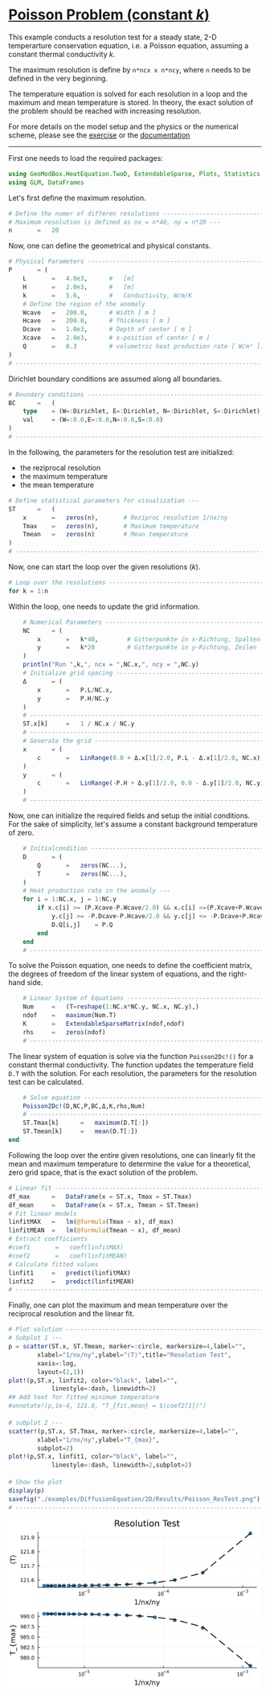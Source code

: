 # [Poisson Problem (constant $k$)](https://github.com/GeoSci-FFM/GeoModBox.jl/blob/main/examples/DiffusionEquation/2D/Poisson_ResTest.jl)

This example conducts a resolution test for a steady state, 2-D temperarture conservation equation, i.e. a Poisson equation, assuming a constant thermal conductivity $k$. 

The maximum resolution is define by ```n*ncx x n*ncy```, where ```n``` needs to be defined in the very beginning. 

The temperature equation is solved for each resolution in a loop and the maximum and mean temperature is stored. In theory, the exact solution of the problem should be reached with increasing resolution. 

For more details on the model setup and the physics or the numerical scheme, please see the [exercise](https://github.com/GeoSci-FFM/GeoModBox.jl/blob/main/exercise/04_2D_Diffusion_Stationary.ipynb) or the [documentation](../DiffTwoD.md)

---

First one needs to load the required packages: 

```Julia 
using GeoModBox.HeatEquation.TwoD, ExtendableSparse, Plots, Statistics
using GLM, DataFrames
```

Let's first define the maximum resolution. 

```Julia
# Define the numer of differen resolutions ------------------------------ #
# Maximum resolution is defined as nx = n*40, ny = n*20 ---
n       =   20
```

Now, one can define the geometrical and physical constants. 

```Julia
# Physical Parameters --------------------------------------------------- #
P       = ( 
    L       =   4.0e3,      #   [m]
    H       =   2.0e3,      #   [m]
    k       =   5.6,        #   Conductivity, W/m/K
    # Define the region of the anomaly
    Wcave   =   200.0,      # Width [ m ]
    Hcave   =   200.0,      # Thickness [ m ]
    Dcave   =   1.0e3,      # Depth of center [ m ]
    Xcave   =   2.0e3,      # x-position of center [ m ]
    Q       =   0.3         # volumetric heat production rate [ W/m³ ]; Q = rho*H
)
# ----------------------------------------------------------------------- #
```

Dirichlet boundary conditions are assumed along all boundaries. 

```Julia
# Boundary conditions --------------------------------------------------- #
BC      =   (
    type    = (W=:Dirichlet, E=:Dirichlet, N=:Dirichlet, S=:Dirichlet),
    val     = (W=:0.0,E=:0.0,N=:0.0,S=:0.0)
)
# ----------------------------------------------------------------------- #
```

In the following, the parameters for the resolution test are initialized: 

- the reziprocal resolution 
- the maximum temperature
- the mean temperature

```Julia
# Define statistical parameters for visualization ---
ST      =   (
    x       =   zeros(n),       # Reziproc resolution 1/nx/ny
    Tmax    =   zeros(n),       # Maximum temperature
    Tmean   =   zeros(n)        # Mean temperature
)
# ----------------------------------------------------------------------- #
```

Now, one can start the loop over the given resolutions ($k$).

```Julia
# Loop over the resolutions --------------------------------------------- #
for k = 1:n
```

Within the loop, one needs to update the grid information. 

```Julia
    # Numerical Parameters ---------------------------------------------- #
    NC      = (
        x       =   k*40,        # Gitterpunkte in x-Richtung, Spalten
        y       =   k*20         # Gitterpunkte in y-Richtung, Zeilen    
    )
    println("Run ",k,", ncx = ",NC.x,", ncy = ",NC.y)
    # Initialize grid spacing ------------------------------------------- #
    Δ       = (
        x       =   P.L/NC.x,
        y       =   P.H/NC.y
    )
    # ------------------------------------------------------------------- #   
    ST.x[k]     =   1 / NC.x / NC.y
    # ------------------------------------------------------------------- #
    # Generate the grid ------------------------------------------------- #
    x       = (
        c       =   LinRange(0.0 + Δ.x[1]/2.0, P.L - Δ.x[1]/2.0, NC.x),
    )
    y       = (
        c       =   LinRange(-P.H + Δ.y[1]/2.0, 0.0 - Δ.y[1]/2.0, NC.y),
    )
    # ------------------------------------------------------------------- #
```

Now, one can initialize the required fields and setup the initial conditions. For the sake of simplicity, let's assume a constant background temperature of zero. 

```Julia
    # Initialcondition -------------------------------------------------- #
    D       = ( 
        Q       =   zeros(NC...),
        T       =   zeros(NC...),
    )
    # Heat production rate in the anomaly ---
    for i = 1:NC.x, j = 1:NC.y
        if x.c[i] >= (P.Xcave-P.Wcave/2.0) && x.c[i] <=(P.Xcave+P.Wcave/2.0) && 
            y.c[j] >= -P.Dcave-P.Hcave/2.0 && y.c[j] <= -P.Dcave+P.Hcave/2.0 
            D.Q[i,j]    = P.Q
        end
    end
    # ------------------------------------------------------------------- #
```

To solve the Poisson equation, one needs to define the coefficient matrix, the degrees of freedom of the linear system of equations, and the right-hand side. 

```Julia
    # Linear System of Equations ---------------------------------------- #
    Num     =   (T=reshape(1:NC.x*NC.y, NC.x, NC.y),)
    ndof    =   maximum(Num.T)
    K       =   ExtendableSparseMatrix(ndof,ndof)
    rhs     =   zeros(ndof)
    # ------------------------------------------------------------------- #
```

The linear system of equation is solve via the function ```Poisson2Dc!()``` for a constant thermal conductivity. The function updates the temperature field ```D.T``` with the solution. For each resolution, the parameters for the resolution test can be calculated. 

```Julia
    # Solve equation ---------------------------------------------------- #
    Poisson2Dc!(D,NC,P,BC,Δ,K,rhs,Num)
    # ------------------------------------------------------------------- #
    ST.Tmax[k]      =   maximum(D.T[:])
    ST.Tmean[k]     =   mean(D.T[:])
end
```

Following the loop over the entire given resolutions, one can linearly fit the mean and maximum temperature to determine the value for a theoretical, zero grid space, that is the exact solution of the problem.

```Julia
# Linear fit ------------------------------------------------------------ #
df_max      =   DataFrame(x = ST.x, Tmax = ST.Tmax)
df_mean     =   DataFrame(x = ST.x, Tmean = ST.Tmean)
# Fit linear models
linfitMAX   =   lm(@formula(Tmax ~ x), df_max)
linfitMEAN  =   lm(@formula(Tmean ~ x), df_mean)
# Extract coefficients
#coef1       =   coef(linfitMAX)
#coef2       =   coef(linfitMEAN)
# Calculate fitted values
linfit1     =   predict(linfitMAX)
linfit2     =   predict(linfitMEAN)
# ----------------------------------------------------------------------- #
```

Finally, one can plot the maximum and mean temperature over the reciprocal resolution and the linear fit. 

```Julia
# Plot solution --------------------------------------------------------- #
# Subplot 1 ---
p = scatter(ST.x, ST.Tmean, marker=:circle, markersize=4,label="",
        xlabel="1/nx/ny",ylabel="⟨T⟩",title="Resolution Test",
        xaxis=:log,
        layout=(2,1))
plot!(p,ST.x, linfit2, color="black", label="", 
            linestyle=:dash, linewidth=2)
## Add text for fitted minimum temperature
#annotate!(p,1e-4, 121.8, "T_{fit,mean} = $(coef2[1])")

# subplot 2 ---
scatter!(p,ST.x, ST.Tmax, marker=:circle, markersize=4,label="",
        xlabel="1/nx/ny",ylabel="T_{max}",
        subplot=2)
plot!(p,ST.x, linfit1, color="black", label="", 
            linestyle=:dash, linewidth=2,subplot=2)

# Show the plot
display(p)
savefig("./examples/DiffusionEquation/2D/Results/Poisson_ResTest.png")
# ----------------------------------------------------------------------- #
```

![PP_rest_test](../../assets/Poisson_ResTest.png)
